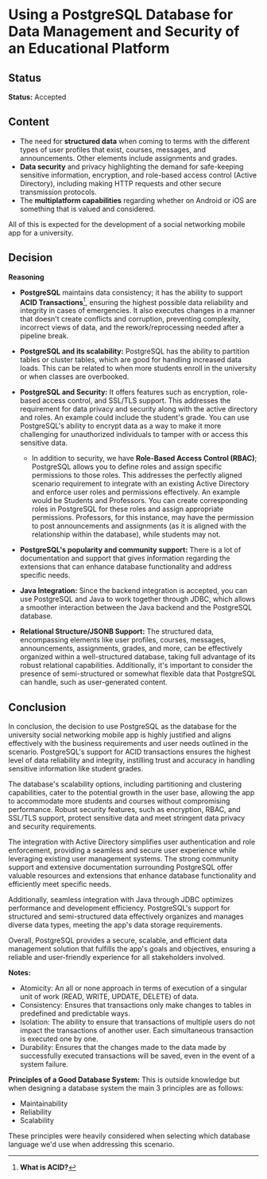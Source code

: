 # Using a PostgreSQL Database for Data Management and Security of an Educational Platform

## Status

**Status:** Accepted

## Content

- The need for **structured data** when coming to terms with the different types of user profiles that exist, courses, messages, and announcements. Other elements include assignments and grades.
- **Data security** and privacy highlighting the demand for safe-keeping sensitive information, encryption, and role-based access control (Active Directory), including making HTTP requests and other secure transmission protocols.
- The **multiplatform capabilities** regarding whether on Android or iOS are something that is valued and considered.

All of this is expected for the development of a social networking mobile app for a university.

## Decision
**Reasoning**

- **PostgreSQL** maintains data consistency; it has the ability to support **ACID Transactions**[^1^], ensuring the highest possible data reliability and integrity in cases of emergencies. It also executes changes in a manner that doesn't create conflicts and corruption, preventing complexity, incorrect views of data, and the rework/reprocessing needed after a pipeline break.
  
- **PostgreSQL and its scalability:** PostgreSQL has the ability to partition tables or cluster tables, which are good for handling increased data loads. This can be related to when more students enroll in the university or when classes are overbooked.

- **PostgreSQL and Security:** It offers features such as encryption, role-based access control, and SSL/TLS support. This addresses the requirement for data privacy and security along with the active directory and roles. An example could include the student's grade. You can use PostgreSQL's ability to encrypt data as a way to make it more challenging for unauthorized individuals to tamper with or access this sensitive data.
  - In addition to security, we have **Role-Based Access Control (RBAC)**; PostgreSQL allows you to define roles and assign specific permissions to those roles. This addresses the perfectly aligned scenario requirement to integrate with an existing Active Directory and enforce user roles and permissions effectively. An example would be Students and Professors. You can create corresponding roles in PostgreSQL for these roles and assign appropriate permissions. Professors, for this instance, may have the permission to post announcements and assignments (as it is aligned with the relationship within the database), while students may not.

- **PostgreSQL's popularity and community support:** There is a lot of documentation and support that gives information regarding the extensions that can enhance database functionality and address specific needs.

- **Java Integration:** Since the backend integration is accepted, you can use PostgreSQL and Java to work together through JDBC, which allows a smoother interaction between the Java backend and the PostgreSQL database.

- **Relational Structure/JSONB Support:** The structured data, encompassing elements like user profiles, courses, messages, announcements, assignments, grades, and more, can be effectively organized within a well-structured database, taking full advantage of its robust relational capabilities. Additionally, it's important to consider the presence of semi-structured or somewhat flexible data that PostgreSQL can handle, such as user-generated content.

## Conclusion

In conclusion, the decision to use PostgreSQL as the database for the university social networking mobile app is highly justified and aligns effectively with the business requirements and user needs outlined in the scenario. PostgreSQL's support for ACID transactions ensures the highest level of data reliability and integrity, instilling trust and accuracy in handling sensitive information like student grades.

The database's scalability options, including partitioning and clustering capabilities, cater to the potential growth in the user base, allowing the app to accommodate more students and courses without compromising performance. Robust security features, such as encryption, RBAC, and SSL/TLS support, protect sensitive data and meet stringent data privacy and security requirements.

The integration with Active Directory simplifies user authentication and role enforcement, providing a seamless and secure user experience while leveraging existing user management systems. The strong community support and extensive documentation surrounding PostgreSQL offer valuable resources and extensions that enhance database functionality and efficiently meet specific needs.

Additionally, seamless integration with Java through JDBC optimizes performance and development efficiency. PostgreSQL's support for structured and semi-structured data effectively organizes and manages diverse data types, meeting the app's data storage requirements.

Overall, PostgreSQL provides a secure, scalable, and efficient data management solution that fulfills the app's goals and objectives, ensuring a reliable and user-friendly experience for all stakeholders involved.

**Notes:**

[^1^]: **What is ACID?**
  - Atomicity: An all or none approach in terms of execution of a singular unit of work (READ, WRITE, UPDATE, DELETE) of data.
  - Consistency: Ensures that transactions only make changes to tables in predefined and predictable ways.
  - Isolation: The ability to ensure that transactions of multiple users do not impact the transactions of another user. Each simultaneous transaction is executed one by one.
  - Durability: Ensures that the changes made to the data made by successfully executed transactions will be saved, even in the event of a system failure.

**Principles of a Good Database System:**
This is outside knowledge but when designing a database system the main 3 principles are as follows:
  - Maintainability
  - Reliability
  - Scalability
    
These principles were heavily considered when selecting which database language we'd use when addressing this scenario. 

